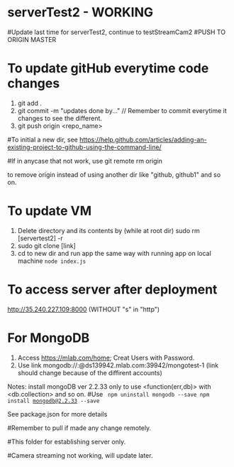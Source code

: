# serverTest2 - WORKING
#Update last time for serverTest2, continue to testStreamCam2
#PUSH TO ORIGIN MASTER
# To update gitHub everytime code changes
  1. git add .
  2. git commit -m "updates done by..."  // Remember to commit everytime it changes to see the different.
  3. git push origin <repo_name>
  
#To initial a new dir, see https://help.github.com/articles/adding-an-existing-project-to-github-using-the-command-line/
 
#If in anycase that not work, use
  git remote rm origin
  
  to remove origin instead of using another dir like "github, github1" and so on.
  
# To update VM
  1. Delete directory and its contents by (while at root dir)
    sudo rm [servertest2] -r
  2. sudo git clone [link]
  3. cd to new dir and run app the same way with running app on local machine 
      <code>node index.js</code>
  
# To access server after deployment
http://35.240.227.109:8000 (WITHOUT "s" in "http")


# For MongoDB
  1. Access https://mlab.com/home; Creat Users with Password.
  2. Use link mongodb://<dbuser>:<dbpassword>@ds139942.mlab.com:39942/mongotest-1 (link should change because of the diffirent accounts)
  
  Notes: install mongoDB ver 2.2.33 only to use <function(err,db)> with <db.collection> and so on.
  #Use 
  <code>
        npm uninstall mongodb --save
        npm install mongodb@2.2.33 --save 
  </code>

  See package.json for more details


#Remember to pull if made any change remotely.

#This folder for establishing server only.

#Camera streaming not working, will update later.
